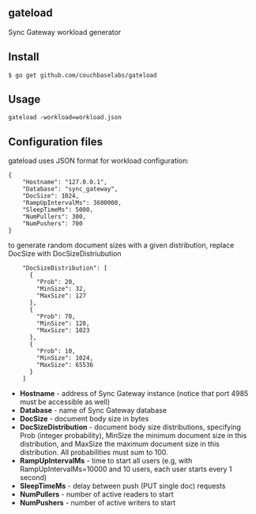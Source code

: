 
gateload
--------

Sync Gateway workload generator

Install
-------

```
$ go get github.com/couchbaselabs/gateload
```

Usage
-----

```
gateload -workload=workload.json
```


Configuration files
-------------------

gateload uses JSON format for workload configuration:

    {
        "Hostname": "127.0.0.1",
        "Database": "sync_gateway",
        "DocSize": 1024,
        "RampUpIntervalMs": 3600000,
        "SleepTimeMs": 5000,
        "NumPullers": 300,
        "NumPushers": 700
    }

to generate random document sizes with a given distribution, replace DocSize with DocSizeDistriubution

        "DocSizeDistribution": [
          {
            "Prob": 20,
            "MinSize": 32,
            "MaxSize": 127
          },
          {
            "Prob": 70,
            "MinSize": 128,
            "MaxSize": 1023
          },
          {
            "Prob": 10,
            "MinSize": 1024,
            "MaxSize": 65536
          }
        ]

* **Hostname** - address of Sync Gateway instance (notice that port 4985 must be accessible as well)
* **Database** - name of Sync Gateway database
* **DocSize** - document body size in bytes
* **DocSizeDistribution** - document body size distributions, specifying Prob (integer probability), MinSize the minimum document size in this distribution, and MaxSize the maximum document size in this distribution.  All probabilities must sum to 100.
* **RampUpIntervalMs** - time to start all users (e.g, with RampUpIntervalMs=10000 and 10 users, each user starts every 1 second)
* **SleepTimeMs** - delay between push (PUT single doc) requests
* **NumPullers** - number of active readers to start
* **NumPushers** - number of active writers to start
